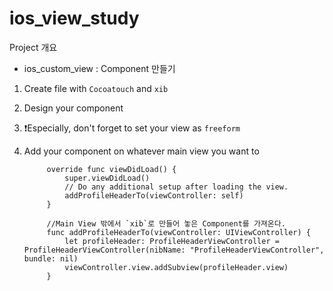 # ios_view_study

Project 개요

- ios_custom_view : Component 만들기

1. Create file with `Cocoatouch` and `xib` 
2. Design your component
3. ❗️Especially, don't forget to set your view as `freeform` 
4. Add your component on whatever main view you want to 

            override func viewDidLoad() {
                super.viewDidLoad()
                // Do any additional setup after loading the view.
                addProfileHeaderTo(viewController: self)
            }

            //Main View 밖에서 `xib`로 만들어 놓은 Component를 가져온다.
            func addProfileHeaderTo(viewController: UIViewController) {
                let profileHeader: ProfileHeaderViewController = ProfileHeaderViewController(nibName: "ProfileHeaderViewController", bundle: nil)
                viewController.view.addSubview(profileHeader.view)
            }
